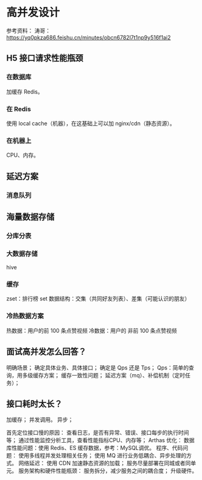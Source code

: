 # 高并发设计

参考资料：
涛哥：
https://yq0pkza686.feishu.cn/minutes/obcn6782l7t1np9y516f1ai2

## H5 接口请求性能瓶颈

### 在数据库

加缓存 Redis。

### 在 Redis

使用 local cache（机器），在这基础上可以加 nginx/cdn（静态资源）。

### 在机器上

CPU、内存。

## 延迟方案

### 消息队列

## 海量数据存储

### 分库分表

### 大数据存储

hive

### 缓存

zset：排行榜
set 数据结构：交集（共同好友列表）、差集（可能认识的朋友）

### 冷热数据方案

热数据：用户的前 100 条点赞视频
冷数据：用户的 非前 100 条点赞视频

## 面试高并发怎么回答？

明确场景；
确定具体业务、具体接口；
确定是 Qps 还是 Tps；
Qps：简单的查询，用多级缓存方案；
缓存一致性问题；
延迟方案（mq）、补偿机制（定时任务）；

## 接口耗时太长？

加缓存；
并发调用。
异步；

首先定位接口慢的原因：
查看日志，是否有异常、错误、接口每步的执行时间等；
通过性能监控分析工具，查看性能指标CPU、内存等；
Arthas
优化：
数据库性能问题：使用 Redis、ES 缓存数据，参考：MySQL调优。
程序、代码问题：
使用多线程并发处理相关任务；
使用 MQ 进行业务低耦合、异步处理的方式。
网络延迟：
使用 CDN 加速静态资源的加载；
服务尽量部署在同城或者同单元。
服务架构和硬件性能瓶颈：
服务拆分，减少服务之间的耦合度；
升级硬件。

